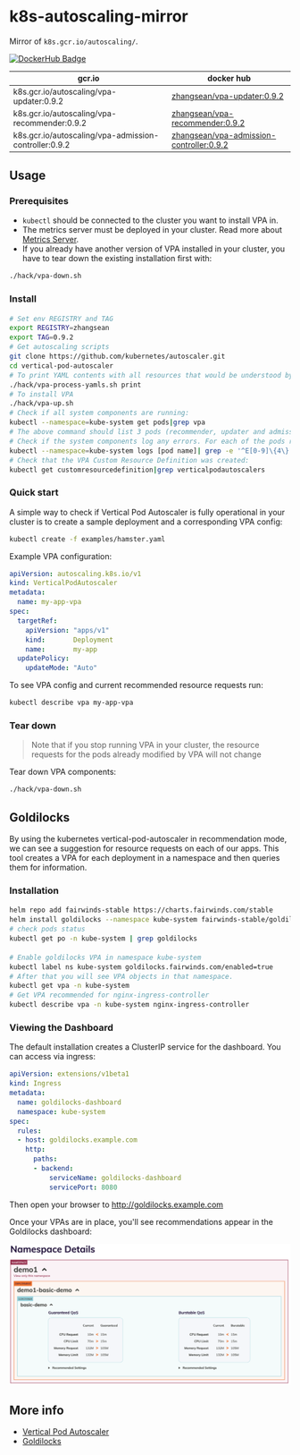# k8s-autoscaling-mirror

Mirror of `k8s.gcr.io/autoscaling/`.

[![DockerHub Badge](http://dockeri.co/image/zhangsean/vpa-recommender)](https://hub.docker.com/r/zhangsean/vpa-recommender/)

gcr.io | docker hub
---|---
k8s.gcr.io/autoscaling/vpa-updater:0.9.2 | [zhangsean/vpa-updater:0.9.2](https://hub.docker.com/r/zhangsean/vpa-updater/)
k8s.gcr.io/autoscaling/vpa-recommender:0.9.2 | [zhangsean/vpa-recommender:0.9.2](https://hub.docker.com/r/zhangsean/vpa-recommender/)
k8s.gcr.io/autoscaling/vpa-admission-controller:0.9.2 | [zhangsean/vpa-admission-controller:0.9.2](https://hub.docker.com/r/zhangsean/vpa-admission-controller/)

## Usage

### Prerequisites

* `kubectl` should be connected to the cluster you want to install VPA in.
* The metrics server must be deployed in your cluster. Read more about [Metrics Server](https://github.com/kubernetes-incubator/metrics-server).
* If you already have another version of VPA installed in your cluster, you have to tear down the existing installation first with:

```sh
./hack/vpa-down.sh
```

### Install

```sh
# Set env REGISTRY and TAG
export REGISTRY=zhangsean
export TAG=0.9.2
# Get autoscaling scripts
git clone https://github.com/kubernetes/autoscaler.git
cd vertical-pod-autoscaler
# To print YAML contents with all resources that would be understood by kubectl diff|apply|... commands, you can use
./hack/vpa-process-yamls.sh print
# To install VPA
./hack/vpa-up.sh
# Check if all system components are running:
kubectl --namespace=kube-system get pods|grep vpa
# The above command should list 3 pods (recommender, updater and admission-controller) all in state Running.
# Check if the system components log any errors. For each of the pods returned by the previous command do:
kubectl --namespace=kube-system logs [pod name]| grep -e '^E[0-9]\{4\}'
# Check that the VPA Custom Resource Definition was created:
kubectl get customresourcedefinition|grep verticalpodautoscalers
```

### Quick start

A simple way to check if Vertical Pod Autoscaler is fully operational in your cluster is to create a sample deployment and a corresponding VPA config:

```sh
kubectl create -f examples/hamster.yaml
```

Example VPA configuration:

```yaml
apiVersion: autoscaling.k8s.io/v1
kind: VerticalPodAutoscaler
metadata:
  name: my-app-vpa
spec:
  targetRef:
    apiVersion: "apps/v1"
    kind:       Deployment
    name:       my-app
  updatePolicy:
    updateMode: "Auto"
```

To see VPA config and current recommended resource requests run:

```sh
kubectl describe vpa my-app-vpa
```

### Tear down

> Note that if you stop running VPA in your cluster, the resource requests for the pods already modified by VPA will not change

Tear down VPA components:

```sh
./hack/vpa-down.sh
```

## Goldilocks

By using the kubernetes vertical-pod-autoscaler in recommendation mode, we can see a suggestion for resource requests on each of our apps. This tool creates a VPA for each deployment in a namespace and then queries them for information.

### Installation

```sh
helm repo add fairwinds-stable https://charts.fairwinds.com/stable
helm install goldilocks --namespace kube-system fairwinds-stable/goldilocks
# check pods status
kubectl get po -n kube-system | grep goldilocks

# Enable goldilocks VPA in namespace kube-system
kubectl label ns kube-system goldilocks.fairwinds.com/enabled=true
# After that you will see VPA objects in that namespace.
kubectl get vpa -n kube-system
# Get VPA recommended for nginx-ingress-controller
kubectl describe vpa -n kube-system nginx-ingress-controller
```

### Viewing the Dashboard

The default installation creates a ClusterIP service for the dashboard. You can access via ingress:

```yaml
apiVersion: extensions/v1beta1
kind: Ingress
metadata:
  name: goldilocks-dashboard
  namespace: kube-system
spec:
  rules:
  - host: goldilocks.example.com
    http:
      paths:
      - backend:
          serviceName: goldilocks-dashboard
          servicePort: 8080
```

Then open your browser to http://goldilocks.example.com

Once your VPAs are in place, you'll see recommendations appear in the Goldilocks dashboard:

![Goldilocks Screenshot](https://github.com/FairwindsOps/goldilocks/blob/master/img/screenshot.png)

## More info

* [Vertical Pod Autoscaler](https://github.com/kubernetes/autoscaler/tree/master/vertical-pod-autoscaler)
* [Goldilocks](https://github.com/FairwindsOps/goldilocks)